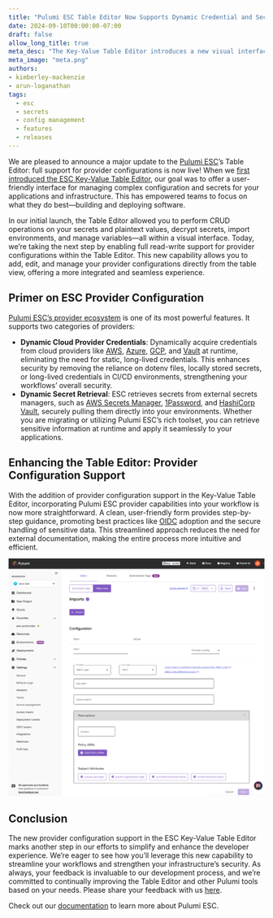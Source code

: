 ```yaml
---
title: "Pulumi ESC Table Editor Now Supports Dynamic Credential and Secret Integrations"
date: 2024-09-10T00:00:00-07:00
draft: false
allow_long_title: true
meta_desc: "The Key-Value Table Editor introduces a new visual interface for managing provider configuration using Pulumi ESC."
meta_image: "meta.png"
authors:
- kimberley-mackenzie
- arun-loganathan
tags:
  - esc
  - secrets
  - config management
  - features
  - releases
---
```


We are pleased to announce a major update to the [Pulumi ESC](/product/esc)’s Table Editor: full support for provider configurations is now live! When we [first introduced the ESC Key-Value Table Editor](/blog/esc-key-value-table-editor-launch), our goal was to offer a user-friendly interface for managing complex configuration and secrets for your applications and infrastructure. This has empowered teams to focus on what they do best—building and deploying software.

In our initial launch, the Table Editor allowed you to perform CRUD operations on your secrets and plaintext values, decrypt secrets, import environments, and manage variables—all within a visual interface. Today, we’re taking the next step by enabling full read-write support for provider configurations within the Table Editor. This new capability allows you to add, edit, and manage your provider configurations directly from the table view, offering a more integrated and seamless experience.

<!--more-->

## Primer on ESC Provider Configuration

[Pulumi ESC’s provider ecosystem](/docs/esc/providers/) is one of its most powerful features. It supports two categories of providers:

- **Dynamic Cloud Provider Credentials**:  Dynamically acquire credentials from cloud providers like [AWS](/docs/esc/providers/aws-login/), [Azure](/docs/esc/providers/azure-login/), [GCP](/docs/esc/providers/gcp-login/), and [Vault](/docs/esc/providers/vault-login/) at runtime, eliminating the need for static, long-lived credentials. This enhances security by removing the reliance on dotenv files, locally stored secrets, or long-lived credentials in CI/CD environments, strengthening your workflows’ overall security.
- **Dynamic Secret Retrieval**: ESC retrieves secrets from external secrets managers, such as [AWS Secrets Manager](/docs/esc/providers/aws-secrets/), [1Password](/docs/esc/providers/1password-secrets/), and [HashiCorp Vault](/docs/esc/providers/vault-login/), securely pulling them directly into your environments. Whether you are migrating or utilizing Pulumi ESC’s rich toolset, you can retrieve sensitive information at runtime and apply it seamlessly to your applications.

## Enhancing the Table Editor: Provider Configuration Support

With the addition of provider configuration support in the Key-Value Table Editor, incorporating Pulumi ESC provider capabilities into your workflow is now more straightforward. A clean, user-friendly form provides step-by-step guidance, promoting best practices like [OIDC](/docs/pulumi-cloud/oidc/) adoption and the secure handling of sensitive data. This streamlined approach reduces the need for external documentation, making the entire process more intuitive and efficient.

![Key-Value Table Editor](esc-table-editor-provider-config.png)

## Conclusion

The new provider configuration support in the ESC Key-Value Table Editor marks another step in our efforts to simplify and enhance the developer experience. We’re eager to see how you’ll leverage this new capability to streamline your workflows and strengthen your infrastructure’s security. As always, your feedback is invaluable to our development process, and we’re committed to continually improving the Table Editor and other Pulumi tools based on your needs. Please share your feedback with us [here](https://github.com/pulumi/esc/issues/new/choose).

Check out our [documentation](/docs/esc) to learn more about Pulumi ESC.
